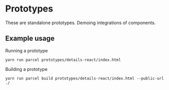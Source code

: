 # Prototypes

These are standalone prototypes. Demoing integrations of components.


## Example usage

Running a prototype

```
yarn run parcel prototypes/details-react/index.html
```


Building a prototype

```
yarn run parcel build prototypes/details-react/index.html --public-url ./
```